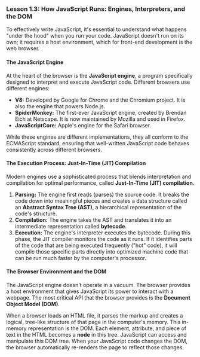### Lesson 1.3: How JavaScript Runs: Engines, Interpreters, and the DOM
<p>To effectively write JavaScript, it's essential to understand what happens "under the hood" when you run your code. JavaScript doesn't run on its own; it requires a host environment, which for front-end development is the web browser.</p>

<h4>The JavaScript Engine</h4>
<p>At the heart of the browser is the <strong>JavaScript engine</strong>, a program specifically designed to interpret and execute JavaScript code. Different browsers use different engines:</p>
<ul class="list-disc list-inside space-y-2 my-4">
    <li><strong>V8:</strong> Developed by Google for Chrome and the Chromium project. It is also the engine that powers Node.js.</li>
    <li><strong>SpiderMonkey:</strong> The first-ever JavaScript engine, created by Brendan Eich at Netscape. It is now maintained by Mozilla and used in Firefox.</li>
    <li><strong>JavaScriptCore:</strong> Apple's engine for the Safari browser.</li>
</ul>
<p>While these engines are different implementations, they all conform to the ECMAScript standard, ensuring that well-written JavaScript code behaves consistently across different browsers.</p>

<h4>The Execution Process: Just-In-Time (JIT) Compilation</h4>
<p>Modern engines use a sophisticated process that blends interpretation and compilation for optimal performance, called <strong>Just-In-Time (JIT) compilation</strong>.</p>
<ol class="list-decimal list-inside space-y-2 my-4">
    <li><strong>Parsing:</strong> The engine first reads (parses) the source code. It breaks the code down into meaningful pieces and creates a data structure called an <strong>Abstract Syntax Tree (AST)</strong>, a hierarchical representation of the code's structure.</li>
    <li><strong>Compilation:</strong> The engine takes the AST and translates it into an intermediate representation called <strong>bytecode</strong>.</li>
    <li><strong>Execution:</strong> The engine's interpreter executes the bytecode. During this phase, the JIT compiler monitors the code as it runs. If it identifies parts of the code that are being executed frequently ("hot" code), it will compile those specific parts directly into optimized machine code that can be run much faster by the computer's processor.</li>
</ol>

<h4>The Browser Environment and the DOM</h4>
<p>The JavaScript engine doesn't operate in a vacuum. The browser provides a host environment that gives JavaScript its power to interact with a webpage. The most critical API that the browser provides is the <strong>Document Object Model (DOM)</strong>.</p>
<p>When a browser loads an HTML file, it parses the markup and creates a logical, tree-like structure of that page in the computer's memory. This in-memory representation is the DOM. Each element, attribute, and piece of text in the HTML becomes a <strong>node</strong> in this tree. JavaScript can access and manipulate this DOM tree. When your JavaScript code changes the DOM, the browser automatically re-renders the page to reflect those changes.</p>
